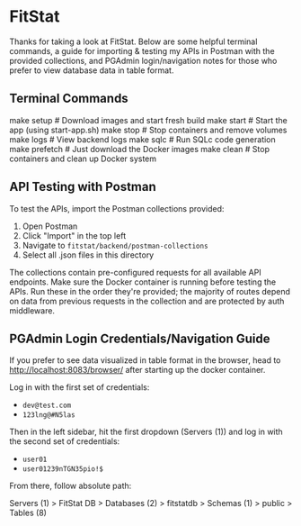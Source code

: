 # FitStat

Thanks for taking a look at FitStat. Below are some helpful terminal commands, a guide for importing & testing my APIs in Postman with the provided collections, and PGAdmin login/navigation notes for those who prefer to view database data in table format.

## Terminal Commands

make setup     # Download images and start fresh build
make start     # Start the app (using start-app.sh)
make stop      # Stop containers and remove volumes
make logs      # View backend logs
make sqlc      # Run SQLc code generation
make prefetch  # Just download the Docker images
make clean     # Stop containers and clean up Docker system

## API Testing with Postman

To test the APIs, import the Postman collections provided:

1. Open Postman
2. Click "Import" in the top left
3. Navigate to `fitstat/backend/postman-collections`
4. Select all .json files in this directory

The collections contain pre-configured requests for all available API endpoints. Make sure the Docker container is running before testing the APIs. Run these in the order they're provided; the majority of routes depend on data from previous requests in the collection and are protected by auth middleware.


## PGAdmin Login Credentials/Navigation Guide
If you prefer to see data visualized in table format in the browser, head to <a href="http://localhost:8083/browser/" target="_blank">http://localhost:8083/browser/</a> after starting up the docker container. 

Log in with the first set of credentials:
- `dev@test.com`
- `123lng@#N5las`

Then in the left sidebar, hit the first dropdown (Servers (1)) and log in with the second set of credentials:
- `user01`
- `user01239nTGN35pio!$`

From there, follow absolute path:

Servers (1) > FitStat DB > Databases (2) > fitstatdb > Schemas (1) > public > Tables (8)

